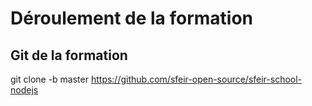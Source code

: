 # Déroulement de la formation

## Git de la formation

git clone -b master https://github.com/sfeir-open-source/sfeir-school-nodejs<!-- .element: class="center" -->